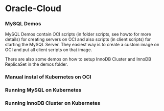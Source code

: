 # Oracle-Cloud

### MySQL Demos
MySQL Demos contain OCI scripts (in folder scripts, see howto for more details) for creating servers on OCI and also scripts (in client scripts) for starting the MySQL Server. They easiest way is to create a custom image on OCI and put all client scripts on that image.

There are also some demos on how to setup InnoDB Cluster and InnoDB ReplicaSet in the demos folder.

### Manual instal of Kubernetes on OCI

### Running MySQL on Kubernetes

### Running InnoDB Cluster on Kubernetes
